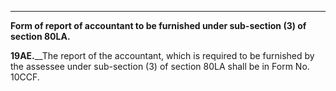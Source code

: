 ****

**Form of report of accountant to be furnished under sub-section (3) of section 80LA.**

**19AE.**__The report of the accountant, which is required to be furnished by the assessee under sub-section (3) of section 80LA shall be in Form No. 10CCF.